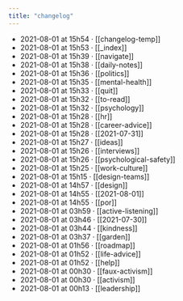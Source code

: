 ```yaml
---
title: "changelog"
---
```


- 2021-08-01 at 15h54 · [[changelog-temp]]
- 2021-08-01 at 15h53 · [[_index]]
- 2021-08-01 at 15h39 · [[navigate]]
- 2021-08-01 at 15h38 · [[daily-notes]]
- 2021-08-01 at 15h36 · [[politics]]
- 2021-08-01 at 15h35 · [[mental-health]]
- 2021-08-01 at 15h33 · [[quit]]
- 2021-08-01 at 15h32 · [[to-read]]
- 2021-08-01 at 15h32 · [[psychology]]
- 2021-08-01 at 15h28 · [[hr]]
- 2021-08-01 at 15h28 · [[career-advice]]
- 2021-08-01 at 15h28 · [[2021-07-31]]
- 2021-08-01 at 15h27 · [[ideas]]
- 2021-08-01 at 15h26 · [[interviews]]
- 2021-08-01 at 15h26 · [[psychological-safety]]
- 2021-08-01 at 15h25 · [[work-culture]]
- 2021-08-01 at 15h15 · [[design-teams]]
- 2021-08-01 at 14h57 · [[design]]
- 2021-08-01 at 14h55 · [[2021-08-01]]
- 2021-08-01 at 14h55 · [[por]]
- 2021-08-01 at 03h59 · [[active-listening]]
- 2021-08-01 at 03h46 · [[2021-07-30]]
- 2021-08-01 at 03h44 · [[kindness]]
- 2021-08-01 at 03h37 · [[garden]]
- 2021-08-01 at 01h56 · [[roadmap]]
- 2021-08-01 at 01h52 · [[life-advice]]
- 2021-08-01 at 01h52 · [[help]]
- 2021-08-01 at 00h30 · [[faux-activism]]
- 2021-08-01 at 00h30 · [[activism]]
- 2021-08-01 at 00h13 · [[leadership]]
